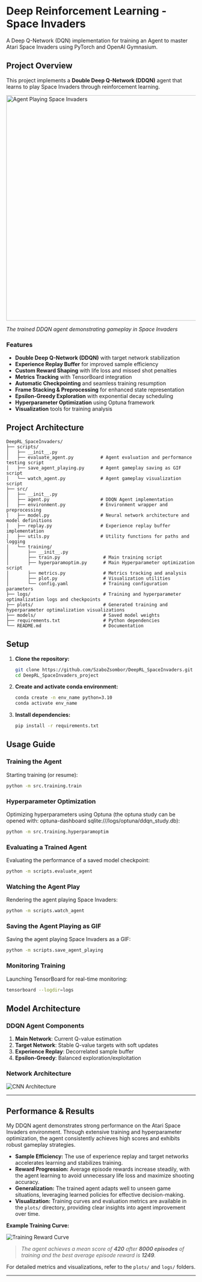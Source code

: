 # Deep Reinforcement Learning - Space Invaders

A Deep Q-Network (DQN) implementation for training an Agent to master Atari Space Invaders using PyTorch and OpenAI Gymnasium.

## Project Overview

This project implements a **Double Deep Q-Network (DDQN)** agent that learns to play Space Invaders through reinforcement learning.

<img src="plots/agent_playing.gif" alt="Agent Playing Space Invaders" width="600"/>


*The trained DDQN agent demonstrating gameplay in Space Invaders*

### Features

- **Double Deep Q-Network (DDQN)** with target network stabilization  
- **Experience Replay Buffer** for improved sample efficiency  
- **Custom Reward Shaping** with life loss and missed shot penalties  
- **Metrics Tracking** with TensorBoard integration  
- **Automatic Checkpointing** and seamless training resumption  
- **Frame Stacking & Preprocessing** for enhanced state representation  
- **Epsilon-Greedy Exploration** with exponential decay scheduling  
- **Hyperparameter Optimization** using Optuna framework  
- **Visualization** tools for training analysis  

## Project Architecture

```
DeepRL_SpaceInvaders/
├── scripts/
│   ├── __init__.py                
│   ├── evaluate_agent.py          # Agent evaluation and performance testing script
│   ├── save_agent_playing.py      # Agent gameplay saving as GIF script
│   └── watch_agent.py             # Agent gameplay visualization script
├── src/
│   ├── __init__.py                
│   ├── agent.py                   # DDQN Agent implementation
│   ├── environment.py             # Environment wrapper and preprocessing
│   ├── model.py                   # Neural network architecture and model definitions
│   ├── replay.py                  # Experience replay buffer implementation
│   ├── utils.py                   # Utility functions for paths and logging
│   └── training/
│       ├── __init__.py 
│       ├── train.py                # Main training script
│       ├── hyperparamoptim.py      # Main Hyperparameter optimization script
│       ├── metrics.py              # Metrics tracking and analysis
│       ├── plot.py                 # Visualization utilities
│       └── config.yaml             # Training configuration parameters
├── logs/                           # Training and hyperparameter optimalization logs and checkpoints
├── plots/                          # Generated training and hyperparameter optimalization visualizations
├── models/                         # Saved model weights
├── requirements.txt                # Python dependencies
└── README.md                       # Documentation
```


## Setup

1. **Clone the repository:**
   ```bash
   git clone https://github.com/SzaboZsombor/DeepRL_SpaceInvaders.git
   cd DeepRL_SpaceInvaders_project
   ```

2. **Create and activate conda environment:**
   ```bash
   conda create -n env_name python=3.10
   conda activate env_name
   ```

3. **Install dependencies:**
   ```bash
   pip install -r requirements.txt
   ```


## Usage Guide

### Training the Agent

Starting training (or resume):
```bash
python -m src.training.train
```

### Hyperparameter Optimization

Optimizing hyperparameters using Optuna (the optuna study can be opened with: optuna-dashboard sqlite:///logs/optuna/ddqn_study.db):
```bash
python -m src.training.hyperparamoptim
```

### Evaluating a Trained Agent

Evaluating the performance of a saved model checkpoint:
```bash
python -m scripts.evaluate_agent
```

### Watching the Agent Play

Rendering the agent playing Space Invaders:
```bash
python -m scripts.watch_agent
```

### Saving the Agent Playing as GIF

Saving the agent playing Space Invaders as a GIF:
```bash
python -m scripts.save_agent_playing
```

### Monitoring Training

Launching TensorBoard for real-time monitoring:
```bash
tensorboard --logdir=logs
```

## Model Architecture

### DDQN Agent Components

1. **Main Network**: Current Q-value estimation  
2. **Target Network**: Stable Q-value targets with soft updates
3. **Experience Replay**: Decorrelated sample buffer  
4. **Epsilon-Greedy**: Balanced exploration/exploitation  

### Network Architecture

![CNN Architecture](plots/conv_nn_architecture.png)

---

## Performance & Results

My DDQN agent demonstrates strong performance on the Atari Space Invaders environment. Through extensive training and hyperparameter optimization, the agent consistently achieves high scores and exhibits robust gameplay strategies.

- **Sample Efficiency:** The use of experience replay and target networks accelerates learning and stabilizes training.
- **Reward Progression:** Average episode rewards increase steadily, with the agent learning to avoid unnecessary life loss and maximize shooting accuracy.
- **Generalization:** The trained agent adapts well to unseen game situations, leveraging learned policies for effective decision-making.
- **Visualization:** Training curves and evaluation metrics are available in the `plots/` directory, providing clear insights into agent improvement over time.

**Example Training Curve:**

![Training Reward Curve](plots/training_progress_final.png)

> *The agent achieves a mean score of **420** after **8000 episodes** of training and the best average episode reward is **1249**.*

For detailed metrics and visualizations, refer to the `plots/` and `logs/` folders.

---